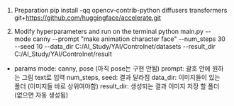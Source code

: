 1. Preparation
pip install -qq opencv-contrib-python diffusers transformers git+https://github.com/huggingface/accelerate.git

2. Modify hyperparameters and run on the terminal
python main.py --mode canny --prompt "make animation character face" --num_steps 30 --seed 10 --data_dir C:/AI_Study/YAI/Controlnet/datasets --result_dir C:/AI_Study/YAI/Controlnet/result

* params
mode: canny, pose (아직 pose는 구현 안됨)
prompt: 괄호 안에 원하는 그림 text로 입력
num_steps, seed: 결과 달라짐
data_dir: 이미지들이 있는 폴더 (이미지들 바로 상위여야함)
result_dir: 생성되는 결과 이미지 저장 할 폴더 (없으면 자동 생성됨)
